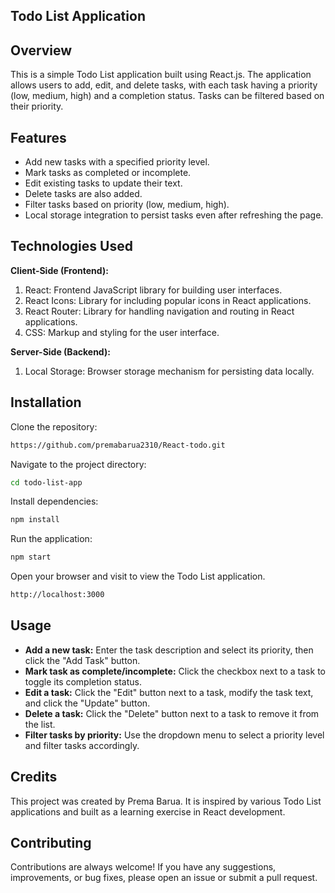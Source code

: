 
## Todo List Application


## Overview

This is a simple Todo List application built using React.js. The application allows users to add, edit, and delete tasks, with each task having a priority (low, medium, high) and a completion status. Tasks can be filtered based on their priority.


## Features

- Add new tasks with a specified priority level.
- Mark tasks as completed or incomplete.
- Edit existing tasks to update their text.
- Delete tasks are also added.
- Filter tasks based on priority (low, medium, high).
- Local storage integration to persist tasks even after refreshing the page.


## Technologies Used

**Client-Side (Frontend):** 
1. React: Frontend JavaScript library for building user interfaces.
2. React Icons: Library for including popular icons in React applications.
3. React Router: Library for handling navigation and routing in React applications.
4. CSS: Markup and styling for the user interface.
   
**Server-Side (Backend):** 
1. Local Storage: Browser storage mechanism for persisting data locally.


## Installation

Clone the repository:

```bash
https://github.com/premabarua2310/React-todo.git
```

Navigate to the project directory:

```bash
cd todo-list-app
```
Install dependencies:

```bash
npm install
```
Run the application:

```bash
npm start
```
Open your browser and visit to view the Todo List application.

```bash
http://localhost:3000 
```


## Usage

- **Add a new task:** Enter the task description and select its priority, then click the "Add Task" button.
- **Mark task as complete/incomplete:** Click the checkbox next to a task to toggle its completion status.
- **Edit a task:** Click the "Edit" button next to a task, modify the task text, and click the "Update" button.
- **Delete a task:** Click the "Delete" button next to a task to remove it from the list.
- **Filter tasks by priority:** Use the dropdown menu to select a priority level and filter tasks accordingly.


## Credits

This project was created by Prema Barua. It is inspired by various Todo List applications and built as a learning exercise in React development.


## Contributing

Contributions are always welcome!
If you have any suggestions, improvements, or bug fixes, please open an issue or submit a pull request.

